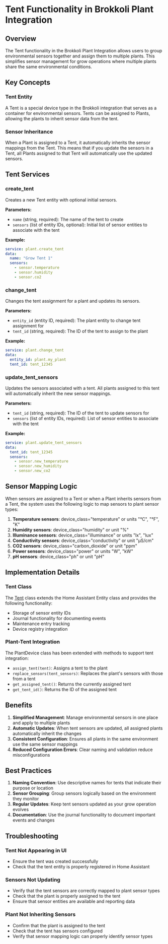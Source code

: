 # Tent Functionality in Brokkoli Plant Integration

## Overview

The Tent functionality in the Brokkoli Plant Integration allows users to group environmental sensors together and assign them to multiple plants. This simplifies sensor management for grow operations where multiple plants share the same environmental conditions.

## Key Concepts

### Tent Entity
A Tent is a special device type in the Brokkoli integration that serves as a container for environmental sensors. Tents can be assigned to Plants, allowing the plants to inherit sensor data from the tent.

### Sensor Inheritance
When a Plant is assigned to a Tent, it automatically inherits the sensor mappings from the Tent. This means that if you update the sensors in a Tent, all Plants assigned to that Tent will automatically use the updated sensors.

## Tent Services

### create_tent
Creates a new Tent entity with optional initial sensors.

**Parameters:**
- `name` (string, required): The name of the tent to create
- `sensors` (list of entity IDs, optional): Initial list of sensor entities to associate with the tent

**Example:**
```yaml
service: plant.create_tent
data:
  name: "Grow Tent 1"
  sensors:
    - sensor.temperature
    - sensor.humidity
    - sensor.co2
```

### change_tent
Changes the tent assignment for a plant and updates its sensors.

**Parameters:**
- `entity_id` (entity ID, required): The plant entity to change tent assignment for
- `tent_id` (string, required): The ID of the tent to assign to the plant

**Example:**
```yaml
service: plant.change_tent
data:
  entity_id: plant.my_plant
  tent_id: tent_12345
```

### update_tent_sensors
Updates the sensors associated with a tent. All plants assigned to this tent will automatically inherit the new sensor mappings.

**Parameters:**
- `tent_id` (string, required): The ID of the tent to update sensors for
- `sensors` (list of entity IDs, required): List of sensor entities to associate with the tent

**Example:**
```yaml
service: plant.update_tent_sensors
data:
  tent_id: tent_12345
  sensors:
    - sensor.new_temperature
    - sensor.new_humidity
    - sensor.new_co2
```

## Sensor Mapping Logic

When sensors are assigned to a Tent or when a Plant inherits sensors from a Tent, the system uses the following logic to map sensors to plant sensor types:

1. **Temperature sensors**: device_class="temperature" or units "°C", "°F", "K"
2. **Humidity sensors**: device_class="humidity" or unit "%"
3. **Illuminance sensors**: device_class="illuminance" or units "lx", "lux"
4. **Conductivity sensors**: device_class="conductivity" or unit "µS/cm"
5. **CO2 sensors**: device_class="carbon_dioxide" or unit "ppm"
6. **Power sensors**: device_class="power" or units "W", "kW"
7. **pH sensors**: device_class="ph" or unit "pH"

## Implementation Details

### Tent Class
The [Tent](file:///d:/Python/2/homeassistant-brokkoli/custom_components/plant/tent.py#L72-L259) class extends the Home Assistant Entity class and provides the following functionality:

- Storage of sensor entity IDs
- Journal functionality for documenting events
- Maintenance entry tracking
- Device registry integration

### Plant-Tent Integration
The PlantDevice class has been extended with methods to support tent integration:

- `assign_tent(tent)`: Assigns a tent to the plant
- `replace_sensors(tent_sensors)`: Replaces the plant's sensors with those from a tent
- `get_assigned_tent()`: Returns the currently assigned tent
- `get_tent_id()`: Returns the ID of the assigned tent

## Benefits

1. **Simplified Management**: Manage environmental sensors in one place and apply to multiple plants
2. **Automatic Updates**: When tent sensors are updated, all assigned plants automatically inherit the changes
3. **Consistent Configuration**: Ensures all plants in the same environment use the same sensor mappings
4. **Reduced Configuration Errors**: Clear naming and validation reduce misconfigurations

## Best Practices

1. **Naming Convention**: Use descriptive names for tents that indicate their purpose or location
2. **Sensor Grouping**: Group sensors logically based on the environment they monitor
3. **Regular Updates**: Keep tent sensors updated as your grow operation evolves
4. **Documentation**: Use the journal functionality to document important events and changes

## Troubleshooting

### Tent Not Appearing in UI
- Ensure the tent was created successfully
- Check that the tent entity is properly registered in Home Assistant

### Sensors Not Updating
- Verify that the tent sensors are correctly mapped to plant sensor types
- Check that the plant is properly assigned to the tent
- Ensure that sensor entities are available and reporting data

### Plant Not Inheriting Sensors
- Confirm that the plant is assigned to the tent
- Check that the tent has sensors configured
- Verify that sensor mapping logic can properly identify sensor types